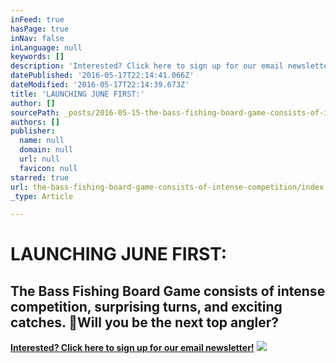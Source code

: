 ```yaml
---
inFeed: true
hasPage: true
inNav: false
inLanguage: null
keywords: []
description: 'Interested? Click here to sign up for our email newsletter!'
datePublished: '2016-05-17T22:14:41.066Z'
dateModified: '2016-05-17T22:14:39.673Z'
title: 'LAUNCHING JUNE FIRST:'
author: []
sourcePath: _posts/2016-05-15-the-bass-fishing-board-game-consists-of-intense-competition.md
authors: []
publisher:
  name: null
  domain: null
  url: null
  favicon: null
starred: true
url: the-bass-fishing-board-game-consists-of-intense-competition/index.html
_type: Article

---
```

# LAUNCHING JUNE FIRST:

## The Bass Fishing Board Game consists of intense competition, surprising turns, and exciting catches. Will you be the next top angler?

[**Interested? Click here to sign up for our email newsletter!**][0]
![](https://the-grid-user-content.s3-us-west-2.amazonaws.com/380785a1-b0b3-411a-ac51-ed0821c6bfee.jpg)

[0]: http://eepurl.com/b1XUBn
